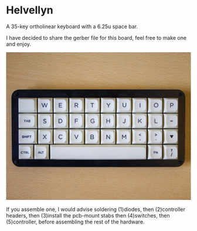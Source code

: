 # Helvellyn
A 35-key ortholinear keyboard with a 6.25u space bar. 

I have decided to share the gerber file for this board, feel free to make one and enjoy. 

![img](https://github.com/Stewtheking/Helvellyn/blob/main/Images%20H/helvellyn%20td.jpg)

If you assemble one, I would advise soldering (1)diodes, then (2)controller headers, then (3)install the pcb-mount stabs then (4)switches, then (5)controller, before assembling the rest of the hardware. 

